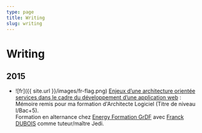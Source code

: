 ```yaml
---
type: page
title: Writing
slug: writing
---
```


# Writing

## 2015

* ![fr]({{ site.url }}/images/fr-flag.png) [Enjeux d’une architecture orientée services dans le cadre du développement d’une application web](./2015-memoire-maxence-poutord.pdf) : Mémoire remis pour ma formation d'Architecte Logiciel (Titre de niveau I/Bac+5).  
Formation en alternance chez [Energy Formation GrDF](http://energyformation.grdf.fr/) avec [Franck DUBOIS](https://twitter.com/franck_wood) comme tuteur/maître Jedi.
